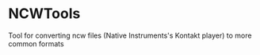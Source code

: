 # NCWTools

Tool for converting ncw files (Native Instruments's Kontakt player) to more common formats

